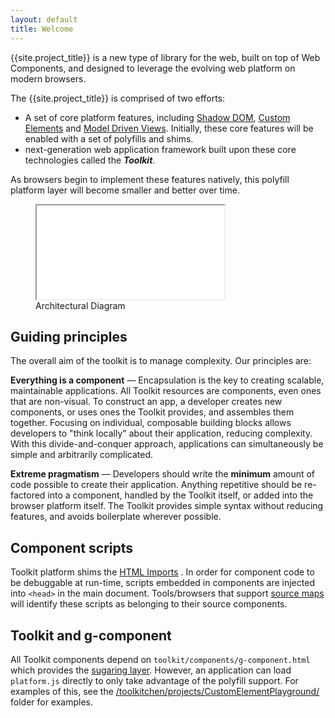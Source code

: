 ```yaml
---
layout: default
title: Welcome
---
```


<p class="lead">
{{site.project_title}} is a new type of library for the web, built on top of Web Components,
and designed to leverage the evolving web platform on modern browsers.
</p>

The {{site.project_title}} is comprised of two efforts:

- A set of core platform features, including [Shadow DOM](/platform/shadow-dom.html),
[Custom Elements](/platform/custom-elements.html) and [Model Driven Views](/platform/mdv.html).
Initially, these core features will be enabled with a set of polyfills and shims.
- next-generation web application framework built upon these core technologies called the **_Toolkit_**.

As browsers begin to implement these features natively, this polyfill platform
layer will become smaller and better over time.

<figure id="architecture-diagram">
  <!-- <img src="/images/architecture-diagram.svg" alt="Architecture Diagram" titld="Architecture Diagram"> -->
  <iframe src="/images/architecture-diagram.svg" seamless></iframe>
  <figcaption>Architectural Diagram</figcaption>
</figure>

## Guiding principles

The overall aim of the toolkit is to manage complexity. Our principles are:

**Everything is a component** — Encapsulation is the key to creating scalable, maintainable applications. All Toolkit resources are components, even ones that are non-visual. To construct an app, a developer creates new components, or uses ones the Toolkit provides, and assembles them together. Focusing on individual, composable building blocks allows developers to "think locally" about their application, reducing complexity. With this divide-and-conquer approach, applications can simultaneously be simple and arbitrarily complicated.

**Extreme pragmatism** — Developers should write the **minimum** amount of code possible to create their application. Anything repetitive should be re-factored into a component, handled by the Toolkit itself, or added into the browser platform itself. The Toolkit provides simple syntax without reducing features, and avoids boilerplate wherever possible.

## Component scripts

Toolkit platform shims the <a href="/platform/html-imports.html">HTML Imports</a> . In order for component code to be debuggable at run-time, scripts embedded in components are injected into <code>&lt;head&gt;</code> in the main document. Tools/browsers that support <a href="http://www.html5rocks.com/en/tutorials/developertools/sourcemaps/">source maps</a> will identify these scripts as belonging to their source components.

## Toolkit and g-component

All Toolkit components depend on `toolkit/components/g-component.html` which provides the [sugaring layer](/toolkit-kernel-explainer.html). However, an application can load `platform.js` directly
to only take advantage of the polyfill support. For examples of this, see the [/toolkitchen/projects/CustomElementPlayground/](https://github.com/toolkitchen/projects/tree/master/CustomElementsPlayground) folder for examples.

